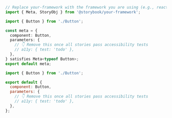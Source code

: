 ```ts filename="Button.stories.ts" renderer="common" language="ts"
// Replace your-framework with the framework you are using (e.g., react-vite, vue3-vite, angular, etc.)
import { Meta, StoryObj } from '@storybook/your-framework';

import { Button } from './Button';

const meta = {
  component: Button,
  parameters: {
    // 👇 Remove this once all stories pass accessibility tests
    // a11y: { test: 'todo' },
  },
} satisfies Meta<typeof Button>;
export default meta;
```

```js filename="Button.stories.js" renderer="common" language="js"
import { Button } from './Button';

export default {
  component: Button,
  parameters: {
    // 👇 Remove this once all stories pass accessibility tests
    // a11y: { test: 'todo' },
  },
};
```
